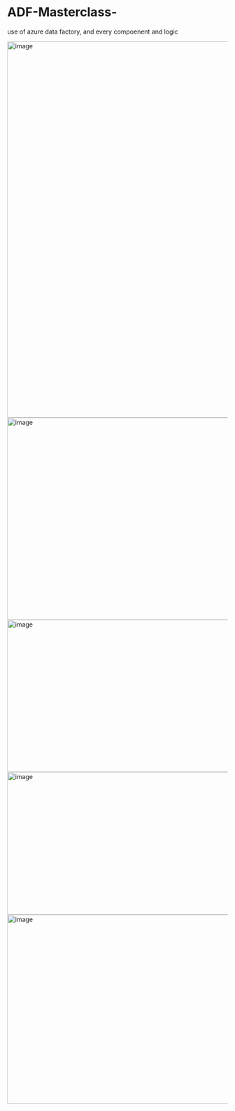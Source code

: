 # ADF-Masterclass-
use of azure data factory, and every compoenent and logic

<img width="1386" height="860" alt="image" src="https://github.com/user-attachments/assets/acdcf8da-5331-49b3-b80f-59c3d55a60b5" />

<img width="1109" height="462" alt="image" src="https://github.com/user-attachments/assets/8ae5d587-2181-4c34-9506-14f55d233aca" />


<img width="1082" height="348" alt="image" src="https://github.com/user-attachments/assets/55520074-dfe0-4205-8e86-126e499a9aac" />

<img width="672" height="326" alt="image" src="https://github.com/user-attachments/assets/5f9d0e5b-4a5f-4f78-b69b-d4820492aea3" />

<img width="1497" height="432" alt="image" src="https://github.com/user-attachments/assets/9c5c3b49-156f-46e0-9478-95c6e195f46f" />
